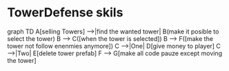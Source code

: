 # TowerDefense skils
graph TD
    A[selling Towers] -->|find the wanted tower| B(make it posible to select the tower)
    B --> C([when the tower is selected])
    B --> F([make the tower not follow enenmies anymore])
    C -->|One| D[give money to player]
    C -->|Two| E[delete tower prefab]
    F --> G[make all code pauze except moving the tower]